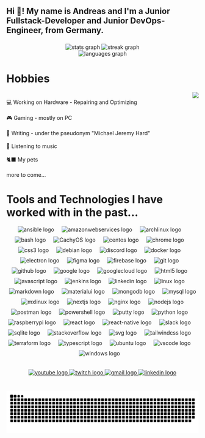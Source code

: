 <h2 align="left">Hi 👋! My name is Andreas and I'm a Junior Fullstack-Developer and Junior DevOps-Engineer, from Germany.</h2>

###

<div align="center"> 
<img src="https://github-readme-stats.vercel.app/api?username=AndiBruehl&hide_title=false&hide_rank=false&show_icons=true&include_all_commits=true&count_private=true&disable_animations=false&theme=dracula&locale=en&hide_border=false" height="150" alt="stats graph" />
<img src="https://github-readme-streak-stats.herokuapp.com/?user=AndiBruehl&theme=dracula&hide_border=false" height="150" alt="streak graph" /> 
<br/> 
<img src="https://github-readme-stats.vercel.app/api/top-langs?username=AndiBruehl&locale=en&hide_title=false&layout=compact&card_width=320&langs_count=5&theme=dracula&hide_border=false" height="150" alt="languages graph" /> 
</div>

###

###

# Hobbies
<img align="right" height="150" src="https://media.tenor.com/y2JXkY1pXkwAAAAC/cat-computer.gif"  />
<br>💻 Working on Hardware -  Repairing and Optimizing<br/>
<br>🎮 Gaming - mostly on PC </br>
<br>📖 Writing - under the pseudonym "Michael Jeremy Hard"</br>
<br>🎵 Listening to music </br>
<br>🐈‍⬛ My pets </br>
<br>more to come... </br>

###

###

# Tools and Technologies I have worked with in the past...

<div align="center">
  <img src="https://img.icons8.com/?size=256&id=SJNUZD3A4el4&format=png" height="30" alt="ansible logo" style="margin-bottom: 10px;" />
  <img width="12" />
  <img src="https://img.icons8.com/?size=256&id=33039&format=png" height="30" alt="amazonwebservices logo" style="margin-bottom: 10px;" />
  <img width="12" />
  <img src="https://cdn.simpleicons.org/archlinux" height="30" alt="archlinux logo" style="margin-bottom: 10px;" />
  <img width="12" />
  <img src="https://img.icons8.com/?size=256&id=50ZQHdJTmPqw&format=png" height="30" alt="bash logo" style="margin-bottom: 10px;" />
  <img width="12" />
  <img src="https://upload.wikimedia.org/wikipedia/commons/b/b8/CachyOS_Logo.svg" height="30" alt="CachyOS logo" style="margin-bottom: 10px;" />
  <img width="12" />
  <img src="https://cdn.simpleicons.org/centos" height="30" alt="centos logo" style="margin-bottom: 10px;" />
  <img width="12" />
  <img src="https://cdn.jsdelivr.net/gh/devicons/devicon/icons/chrome/chrome-original.svg" height="30" alt="chrome logo" style="margin-bottom: 10px;" />
  <img width="12" />
  <img src="https://skillicons.dev/icons?i=css" height="30" alt="css3 logo" style="margin-bottom: 10px;" />
  <img width="12" />
  <img src="https://cdn.simpleicons.org/debian" height="30" alt="debian logo" style="margin-bottom: 10px;" />
  <img width="12" />
  <img src="https://skillicons.dev/icons?i=discord" height="30" alt="discord logo" style="margin-bottom: 10px;" />
  <img width="12" />
  <img src="https://skillicons.dev/icons?i=docker" height="30" alt="docker logo" style="margin-bottom: 10px;" />
  <img width="12" />
  <img src="https://cdn.jsdelivr.net/gh/devicons/devicon/icons/electron/electron-original.svg" height="30" alt="electron logo" style="margin-bottom: 10px;" />
  <img width="12" />
  <img src="https://cdn.jsdelivr.net/gh/devicons/devicon/icons/figma/figma-original.svg" height="30" alt="figma logo" style="margin-bottom: 10px;" />
  <img width="12" />
  <img src="https://cdn.jsdelivr.net/gh/devicons/devicon/icons/firebase/firebase-plain.svg" height="30" alt="firebase logo" style="margin-bottom: 10px;" />
  <img width="12" />
  <img src="https://img.icons8.com/?size=256&id=20906&format=png" height="30" alt="git logo" style="margin-bottom: 10px;" />
  <img width="12" />
  <img src="https://cdn0.iconfinder.com/data/icons/free-social-media-set/24/github-512.png" height="30" alt="github logo" style="margin-bottom: 10px;" />
  <img width="12" />
  <img src="https://cdn.jsdelivr.net/gh/devicons/devicon/icons/google/google-original.svg" height="30" alt="google logo" style="margin-bottom: 10px;" />
  <img width="12" />
  <img src="https://cdn.jsdelivr.net/gh/devicons/devicon/icons/googlecloud/googlecloud-original.svg" height="30" alt="googlecloud logo" style="margin-bottom: 10px;" />
  <img width="12" />
  <img src="https://skillicons.dev/icons?i=html" height="30" alt="html5 logo" style="margin-bottom: 10px;" />
  <img width="12" />
  <img src="https://skillicons.dev/icons?i=js" height="30" alt="javascript logo" style="margin-bottom: 10px;" />
  <img width="12" />
  <img src="https://upload.wikimedia.org/wikipedia/commons/e/e9/Jenkins_logo.svg" height="30" alt="jenkins logo" style="margin-bottom: 10px;" />
  <img width="12" />
  <img src="https://cdn.jsdelivr.net/gh/devicons/devicon/icons/linkedin/linkedin-original.svg" height="30" alt="linkedin logo" style="margin-bottom: 10px;" />
  <img width="12" />
  <img src="https://cdn.jsdelivr.net/gh/devicons/devicon/icons/linux/linux-original.svg" height="30" alt="linux logo" style="margin-bottom: 10px;" />
  <img width="12" />
  <img src="https://cdn.iconscout.com/icon/premium/png-512-thumb/markdown-4887934-4072470.png?f=webp&w=256" height="30" alt="markdown logo" style="margin-bottom: 10px;" />
  <img width="12" />
  <img src="https://cdn.jsdelivr.net/gh/devicons/devicon/icons/materialui/materialui-original.svg" height="30" alt="materialui logo" style="margin-bottom: 10px;" />
  <img width="12" />
  <img src="https://cdn.jsdelivr.net/gh/devicons/devicon/icons/mongodb/mongodb-original.svg" height="30" alt="mongodb logo" style="margin-bottom: 10px;" />
  <img width="12" />
  <img src="https://cdn.jsdelivr.net/gh/devicons/devicon/icons/mysql/mysql-original.svg" height="30" alt="mysql logo" style="margin-bottom: 10px;" />
  <img width="12" />
  <img src="https://cdn.iconscout.com/icon/free/png-512/free-mx-linux-9132658-7417087.png?f=webp&w=256" height="30" alt="mxlinux logo" style="margin-bottom: 10px;" />
  <img width="12" />
  <img src="https://img.icons8.com/?size=256&id=MWiBjkuHeMVq&format=png" height="30" alt="nextjs logo" style="margin-bottom: 10px;" />
  <img width="12" />
  <img src="https://cdn.jsdelivr.net/gh/devicons/devicon/icons/nginx/nginx-original.svg" height="30" alt="nginx logo" style="margin-bottom: 10px;" />
  <img width="12" />
  <img src="https://cdn.jsdelivr.net/gh/devicons/devicon/icons/nodejs/nodejs-original.svg" height="30" alt="nodejs logo" style="margin-bottom: 10px;" />
  <img width="12" />
  <img src="https://skillicons.dev/icons?i=postman" height="30" alt="postman logo" style="margin-bottom: 10px;" />
  <img width="12" />
  <img src="https://img.icons8.com/?size=256&id=1aLOSMCcgWFr&format=png" height="30" alt="powershell logo" style="margin-bottom: 10px;" />
  <img width="12" />
  <img src="https://cdn.jsdelivr.net/gh/devicons/devicon/icons/putty/putty-original.svg" height="30" alt="putty logo" style="margin-bottom: 10px;" />
  <img width="12" />
  <img src="https://img.icons8.com/?size=256&id=13441&format=png" height="30" alt="python logo" style="margin-bottom: 10px;" />
  <img width="12" />
  <img src="https://cdn.jsdelivr.net/gh/devicons/devicon/icons/raspberrypi/raspberrypi-original.svg" height="30" alt="raspberrypi logo" style="margin-bottom: 10px;" />
  <img width="12" />
  <img src="https://cdn.jsdelivr.net/gh/devicons/devicon/icons/react/react-original.svg" height="30" alt="react logo" style="margin-bottom: 10px;" />
    <img width="12" />
  <img src="https://cdn.worldvectorlogo.com/logos/react-native-1.svg" height="30" alt="react-native logo" style="margin-bottom: 10px;" />
  <img width="12" />
  <img src="https://cdn.jsdelivr.net/gh/devicons/devicon/icons/slack/slack-original.svg" height="30" alt="slack logo" style="margin-bottom: 10px;" />
  <img width="12" />
  <img src="https://skillicons.dev/icons?i=sqlite" height="30" alt="sqlite logo" style="margin-bottom: 10px;" />
  <img width="12" />
  <img src="https://img.icons8.com/?size=256&id=13955&format=png" height="30" alt="stackoverflow logo" style="margin-bottom: 10px;" />
  <img width="12" />
  <img src="https://cdn.iconscout.com/icon/premium/png-512-thumb/svg-11-81433.png?f=webp&w=256" height="30" alt="svg logo" style="margin-bottom: 10px;" />
  <img width="12" />
  <img src="https://cdn.simpleicons.org/tailwindcss/06B6D4" height="30" alt="tailwindcss logo" style="margin-bottom: 10px;" />
  <img width="12" />
  <img src="https://cdn.jsdelivr.net/gh/devicons/devicon/icons/terraform/terraform-original.svg" height="30" alt="terraform logo" style="margin-bottom: 10px;" />
  <img width="12" />
  <img src="https://skillicons.dev/icons?i=ts" height="30" alt="typescript logo" style="margin-bottom: 10px;" />
  <img width="12" />
  <img src="https://cdn.simpleicons.org/ubuntu/E95420" height="30" alt="ubuntu logo" style="margin-bottom: 10px;" />
  <img width="12" />
  <img src="https://cdn.jsdelivr.net/gh/devicons/devicon/icons/vscode/vscode-original.svg" height="30" alt="vscode logo" style="margin-bottom: 10px;" />
  <img width="12" />
  <img src="https://img.icons8.com/?size=256&id=TuXN3JNUBGOT&format=png" height="30" alt="windows logo" style="margin-bottom: 10px;" />
  <img width="12" />
</div>


###

<div align="center">
  <a href="andreasbruehldev" target="_blank">
    <img src="https://img.shields.io/static/v1?message=Youtube&logo=youtube&label=&color=FF0000&logoColor=white&labelColor=&style=for-the-badge" height="35" alt="youtube logo"  />
  </a>
  <a href="https://www.twitch.tv/tigersoul89" target="_blank">
    <img src="https://img.shields.io/static/v1?message=Twitch&logo=twitch&label=&color=9146FF&logoColor=white&labelColor=&style=for-the-badge" height="35" alt="twitch logo"  />
  </a>
  <a href="a.bruehl2019@gmail.com" target="_blank">
    <img src="https://img.shields.io/static/v1?message=Gmail&logo=gmail&label=&color=D14836&logoColor=white&labelColor=&style=for-the-badge" height="35" alt="gmail logo"  />
  </a>
  <a href="https://www.linkedin.com/in/andreas-br%C3%BChl/" target="_blank">
    <img src="https://img.shields.io/static/v1?message=LinkedIn&logo=linkedin&label=&color=0077B5&logoColor=white&labelColor=&style=for-the-badge" height="35" alt="linkedin logo"  />
  </a>
</div>

###

<br clear="both">

<img src="https://raw.githubusercontent.com/AndiBruehl/AndiBruehl/output/snake.svg" alt="Snake animation" />

###
